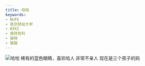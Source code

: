 ```yaml
---
title: 哈哈
keywords:
- NUFE
- 南京财经大学
- WIKI
- 南财百科
- 猫咪
- 猫猫
---
```

![哈哈](/mao/哈哈.jpg)
稀有的蓝色眼睛，喜欢哈人
非常不亲人
现在是三个孩子的妈